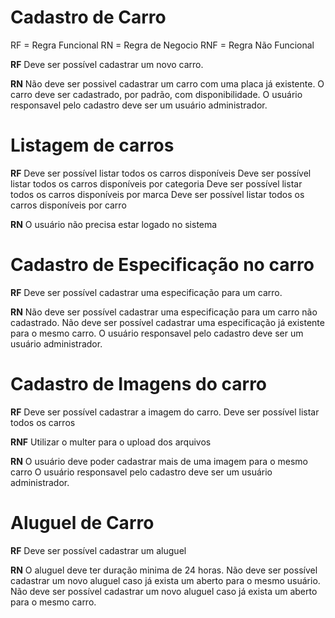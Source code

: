 # Cadastro de Carro

RF = Regra Funcional
RN = Regra de Negocio
RNF = Regra Não Funcional

**RF**
Deve ser possível cadastrar um novo carro.

**RN**
Não deve ser possivel cadastrar um carro com uma placa já existente.
O carro deve ser cadastrado, por padrão, com disponibilidade.
O usuário responsavel pelo cadastro deve ser um usuário administrador.

# Listagem de carros

**RF**
Deve ser possível listar todos os carros disponíveis
Deve ser possível listar todos os carros disponíveis por categoria
Deve ser possível listar todos os carros disponíveis por marca
Deve ser possível listar todos os carros disponíveis por carro

**RN**
O usuário não precisa estar logado no sistema

# Cadastro de Especificação no carro

**RF**
Deve ser possível cadastrar uma especificação para um carro.

**RN**
Não deve ser possível cadastrar uma especificação para um carro não cadastrado.
Não deve ser possível cadastrar uma especificação já existente para o mesmo carro.
O usuário responsavel pelo cadastro deve ser um usuário administrador.

# Cadastro de Imagens do carro

**RF**
Deve ser possível cadastrar a imagem do carro.
Deve ser possível listar todos os carros

**RNF**
Utilizar o multer para o upload dos arquivos

**RN**
O usuário deve poder cadastrar mais de uma imagem para o mesmo carro
O usuário responsavel pelo cadastro deve ser um usuário administrador.

# Aluguel de Carro

**RF**
Deve ser possível cadastrar um aluguel

**RN**
O aluguel deve ter duração minima de 24 horas.
Não deve ser possível cadastrar um novo aluguel caso já exista um aberto para o mesmo usuário.
Não deve ser possível cadastrar um novo aluguel caso já exista um aberto para o mesmo carro.

